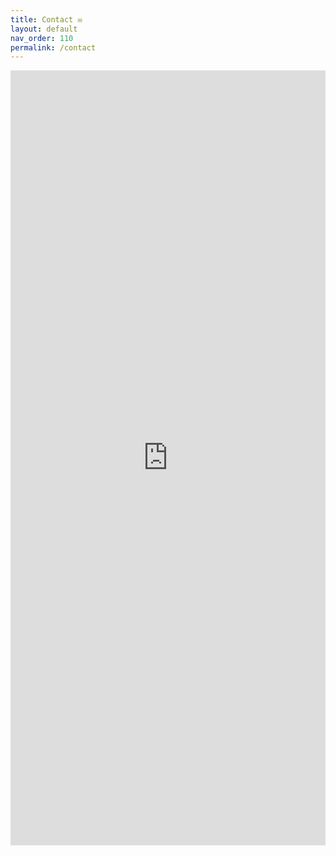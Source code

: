 ```yaml
---
title: Contact ✉️
layout: default
nav_order: 110
permalink: /contact
---
```


<div class="responsive-iframe-container">
  <iframe
          src="https://docs.google.com/forms/d/e/1FAIpQLSdQgB7Aw7cdLq2ng6Stj-KTayaxvqaDmWC6Ourq5sMZkLAirw/viewform?embedded=true"
          width="100%"
          height="1240"
          frameborder="0"
          marginheight="0"
          marginwidth="0">
    Loading…
  </iframe>
</div>
